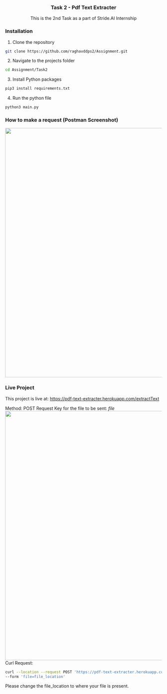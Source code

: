 
  <h3 align="center">Task 2 - Pdf Text Extracter</h3>

  <p align="center">
    This is the 2nd Task as a part of Stride.AI Internship
    <br />
  </p>
</p>


### Installation


1. Clone the repository
```sh
git clone https://github.com/raghavddps2/Assignment.git
```
2. Navigate to the projects folder
```sh
cd Assignment/Task2
```
3. Install Python packages
```sh
pip3 install requirements.txt
```
4. Run the python file
```sh
python3 main.py
```

### How to make a request (Postman Screenshot)
<img src="https://drive.google.com/file/d/1ykWCw1DNr67wH_ieqsM2Voz99Ltm-1Gi/view?usp=sharing" width="800px" height="auto">

### Live Project

This project is live at:  https://pdf-text-extracter.herokuapp.com/extractText

Method: POST Request
Key for the file to be sent: *file*
<img src="https://drive.google.com/file/d/1-iUuc2P5CsPmHsLc9xv70uqXDagtOV5W/view?usp=sharing" width="800px" height="auto">
Curl Request: 
```sh
curl --location --request POST 'https://pdf-text-extracter.herokuapp.com/extractText' \
--form 'file=file_location'
```
Please change the file_location to where your file is present.
